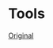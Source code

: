 # Tools

[Original](https://github.com/rjernst/stepanov-components-course/tree/master/code/lecture3)


